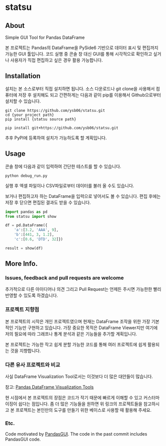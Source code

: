 # statsu

## About
Simple GUI Tool for Pandas DataFrame

본 프로젝트는 Pandas의 DataFrame을 PySide6 기반으로 데이터 표시 및 편집까지 가능한 GUI 툴입니다. 코드 실행 중 콘솔 창 대신 GUI를 통해 시각적으로 확인하고 싶거나 사용자가 직접 편집하고 싶은 경우 활용 가능합니다.

## Installation

설치는 본 소스로부터 직접 설치하면 됩니다. 소스 다운로드나 git clone을 사용해서 컴퓨터에 저장 후 설치해도 되고 간편하게는 다음과 같이 pip를 이용해서 Github으로부터 설치할 수 있습니다.
```
git clone https://github.com/ysb06/statsu.git
cd {your project path}
pip install {statsu source path}
```

```
pip install git+https://github.com/ysb06/statsu.git
```

추후 PyPI에 등록하여 설치가 가능하도록 할 계획입니다.

## Usage

콘솔 창에 다음과 같이 입력하여 간단한 테스트를 할 수 있습니다.

```
python debug_run.py
```
실행 후 엑셀 파일이나 CSV파일로부터 데이터를 불러 올 수도 있습니다.

보거나 편집하고자 하는 DataFrame을 입력으로 넣어서도 볼 수 있습니다. 편집 후에는 저장 후 닫으면 편집된 결과도 받을 수 있습니다.

```Python
import pandas as pd
from statsu import show

df = pd.DataFrame({
    'a':[3.2, 'AAA', 9], 
    'b':[441, 3, 1.2], 
    'c':[0.6, 'DTD', 32]})

result = show(df)
```

## More Info.

### Issues, feedback and pull requests are welcome

추가적으로 다른 아이디어나 의견 그리고 Pull Request는 언제든 주시면 가능한한 빨리 반영할 수 있도록 하겠습니다.

### 프로젝트 지향점

본 프로젝트의 시작은 개인 프로젝트였으며 현재는 DataFrame 조작을 위한 가장 기본적인 기능만 구현하고 있습니다. 가장 중요한 목적은 DataFrame Viewer지만 여기에 저의 필요에 따라 그래프나 통계 분석과 같은 기능들을 추가할 계획입니다.

본 프로젝트는 가능한 작고 쉽게 분할 가능한 코드를 통해 여러 프로젝트에 쉽게 활용되는 것을 지향합니다.

### 다른 유사 프로젝트와 비교

사실 DataFrame Visualization Tool로서는 이것보다 더 많은 대안들이 많습니다.

참고: [Pandas DataFrame Visualization Tools](https://pbpython.com/dataframe-gui-overview.html)

현 시점에서 본 프로젝트의 장점은 코드가 작기 때문에 빠르게 이해할 수 있고 커스터마이징이 쉽다는 점입니다. 좀 더 많은 기능들을 원하면 위 링크의 프로젝트들을 참고하시고 본 프로젝트는 본인만의 도구를 만들기 위한 베이스로 사용할 때 활용해 주세요.

### Etc.

Code motivated by [PandasGUI](https://github.com/adamerose/PandasGUI). The code in the past commit includes PandasGUI code.